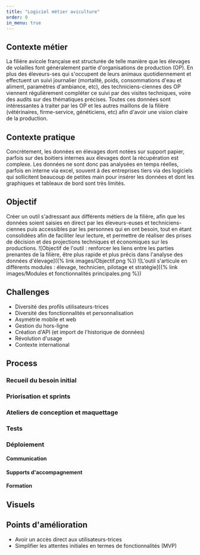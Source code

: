 ```yaml
---
title: "Logiciel métier aviculture"
order: 0
in_menu: true
---
```

## Contexte métier

La filière avicole française est structurée de telle manière que les élevages de volailles font généralement partie d'organisations de production (OP). En plus des éleveurs-ses qui s'occupent de leurs animaux quotidiennement et effectuent un suivi journalier (mortalité, poids, consommations d'eau et aliment, paramètres d'ambiance, etc), des techniciens-ciennes des OP viennent régulièrement compléter ce suivi par des visites techniques, voire des audits sur des thématiques précises.
Toutes ces données sont intéressantes à traiter par les OP et les autres maillons de la filière (vétérinaires, firme-service, généticiens, etc) afin d'avoir une vision claire de la production.

## Contexte pratique

Concrètement, les données en élevages dont notées sur support papier, parfois sur des boitiers internes aux élevages dont la récupération est complexe. Les données ne sont donc pas analysées en temps réelles, parfois en interne via excel, souvent à des entreprises tiers via des logiciels qui sollicitent beaucoup de petites main pour insérer les données et dont les graphiques et tableaux de bord sont très limités.

## Objectif

Créer un outil s'adressant aux différents métiers de la filière, afin que les données soient saisies en direct par les éleveurs-euses et techniciens-ciennes puis accessibles par les personnes qui en ont besoin, tout en étant consolidées afin de faciliter leur lecture, et permettre de réaliser des prises de décision et des projections techniques et économiques sur les productions.
![Objectif de l'outil : renforcer les liens entre les parties prenantes de la filière, être plus rapide et plus précis dans l'analyse des données d'élevage]({% link images/Objectif.png %})
![L'outil s'articule en différents modules : élevage, technicien, pilotage et stratégie]({% link images/Modules et fonctionnalités principales.png %})

## Challenges

- Diversité des profils utilisateurs-trices  
- Diversité des fonctionnalités et personnalisation  
- Asymétrie mobile et web  
- Gestion du hors-ligne  
- Création d'API (et import de l'historique de données)  
- Révolution d'usage  
- Contexte international 


## Process

### Recueil du besoin initial
### Priorisation et sprints
### Ateliers de conception et maquettage
### Tests
### Déploiement
#### Communication
#### Supports d'accompagnement
#### Formation

## Visuels


## Points d'amélioration
- Avoir un accès direct aux utilisateurs-trices
- Simplifier les attentes initiales en termes de fonctionnalités (MVP) 